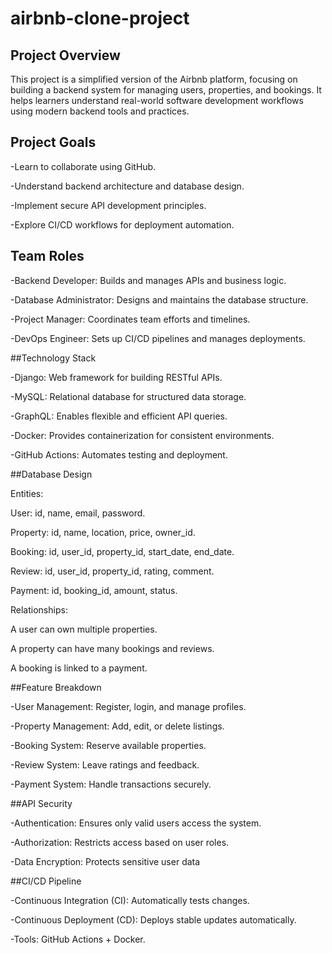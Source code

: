 # airbnb-clone-project
## Project Overview
This project is a simplified version of the Airbnb platform, focusing on building a backend system for managing users, properties, and bookings. It helps learners understand real-world software development workflows using modern backend tools and practices.

## Project Goals
-Learn to collaborate using GitHub.

-Understand backend architecture and database design.

-Implement secure API development principles.

-Explore CI/CD workflows for deployment automation.

## Team Roles
-Backend Developer: Builds and manages APIs and business logic.

-Database Administrator: Designs and maintains the database structure.

-Project Manager: Coordinates team efforts and timelines.

-DevOps Engineer: Sets up CI/CD pipelines and manages deployments.

##Technology Stack

-Django: Web framework for building RESTful APIs.

-MySQL: Relational database for structured data storage.

-GraphQL: Enables flexible and efficient API queries.

-Docker: Provides containerization for consistent environments.

-GitHub Actions: Automates testing and deployment.

##Database Design

Entities:

User: id, name, email, password.

Property: id, name, location, price, owner_id.

Booking: id, user_id, property_id, start_date, end_date.

Review: id, user_id, property_id, rating, comment.

Payment: id, booking_id, amount, status.

Relationships:

A user can own multiple properties.

A property can have many bookings and reviews.

A booking is linked to a payment.

##Feature Breakdown

-User Management: Register, login, and manage profiles.

-Property Management: Add, edit, or delete listings.

-Booking System: Reserve available properties.

-Review System: Leave ratings and feedback.

-Payment System: Handle transactions securely.

##API Security

-Authentication: Ensures only valid users access the system.

-Authorization: Restricts access based on user roles.

-Data Encryption: Protects sensitive user data

##CI/CD Pipeline

-Continuous Integration (CI): Automatically tests changes.

-Continuous Deployment (CD): Deploys stable updates automatically.

-Tools: GitHub Actions + Docker.
